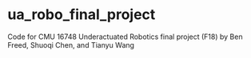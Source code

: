 # ua_robo_final_project
Code for CMU 16748 Underactuated Robotics final project (F18) by Ben Freed, Shuoqi Chen, and Tianyu Wang
